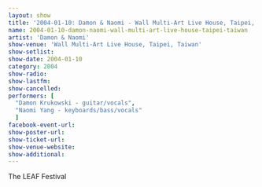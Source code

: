 ```yaml
---
layout: show
title: '2004-01-10: Damon & Naomi - Wall Multi-Art Live House, Taipei, Taiwan'
name: 2004-01-10-damon-naomi-wall-multi-art-live-house-taipei-taiwan
artist: 'Damon & Naomi'
show-venue: 'Wall Multi-Art Live House, Taipei, Taiwan'
show-setlist: 
show-date: 2004-01-10
category: 2004
show-radio: 
show-lastfm: 
show-cancelled: 
performers: [
  "Damon Krukowski - guitar/vocals",
  "Naomi Yang - keyboards/bass/vocals"
  ]
facebook-event-url: 
show-poster-url: 
show-ticket-url: 
show-venue-website: 
show-additional: 
---
```


The LEAF Festival